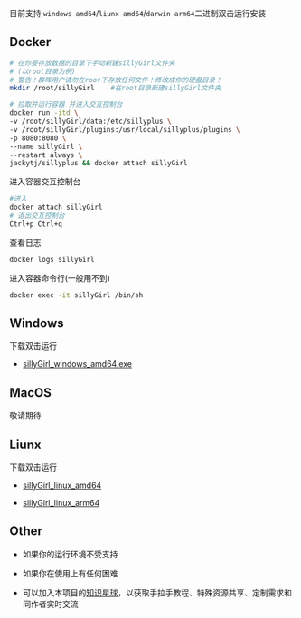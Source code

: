 
目前支持 `windows amd64`/`liunx amd64`/`darwin arm64`二进制双击运行安装

## Docker
```bash
# 在你要存放数据的目录下手动新建sillyGirl文件夹
# (以root目录为例)
# 警告！群晖用户请勿在root下存放任何文件！修改成你的硬盘目录！
mkdir /root/sillyGirl    #在root目录新建sillyGirl文件夹

# 拉取并运行容器 并进入交互控制台
docker run -itd \
-v /root/sillyGirl/data:/etc/sillyplus \
-v /root/sillyGirl/plugins:/usr/local/sillyplus/plugins \
-p 8080:8080 \
--name sillyGirl \
--restart always \
jackytj/sillyplus && docker attach sillyGirl

```
进入容器交互控制台
```bash
#进入
docker attach sillyGirl
# 退出交互控制台
Ctrl+p Ctrl+q
```

查看日志
```bash
docker logs sillyGirl
```

进入容器命令行(一般用不到)
```bash
docker exec -it sillyGirl /bin/sh
```


## Windows
下载双击运行

 - [sillyGirl_windows_amd64.exe](https://github.com/cdle/sillyGirl/releases/download/main/sillyGirl_windows_amd64.exe)


## MacOS

敬请期待

## Liunx

下载双击运行

 - [sillyGirl_linux_amd64](https://github.com/cdle/sillyGirl/releases/download/main/sillyGirl_linux_amd64)

 - [sillyGirl_linux_arm64](https://github.com/cdle/sillyGirl/releases/download/main/sillyGirl_linux_arm64)

## Other

 - 如果你的运行环境不受支持

 - 如果你在使用上有任何困难

 - 可以加入本项目的[知识星球](https://wx.zsxq.com/dweb2/index/group/28885424215821)，以获取手拉手教程、特殊资源共享、定制需求和同作者实时交流